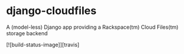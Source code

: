 django-cloudfiles
=================

A (model-less) Django app providing a Rackspace(tm) Cloud Files(tm) storage backend

[![build-status-image]][travis]
